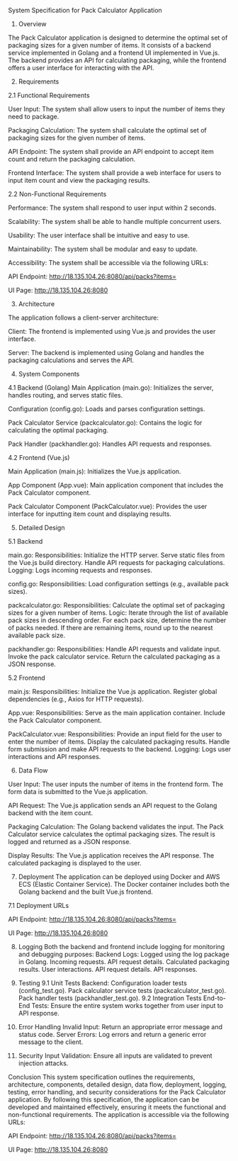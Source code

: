 System Specification for Pack Calculator Application
1. Overview
   
The Pack Calculator application is designed to determine the optimal set of packaging sizes for a given number of items. It consists of a backend service implemented in Golang and a frontend UI implemented in Vue.js. The backend provides an API for calculating packaging, while the frontend offers a user interface for interacting with the API.

2. Requirements
   
2.1 Functional Requirements

User Input: The system shall allow users to input the number of items they need to package.

Packaging Calculation: The system shall calculate the optimal set of packaging sizes for the given number of items.

API Endpoint: The system shall provide an API endpoint to accept item count and return the packaging calculation.

Frontend Interface: The system shall provide a web interface for users to input item count and view the packaging results.

2.2 Non-Functional Requirements

Performance: The system shall respond to user input within 2 seconds.

Scalability: The system shall be able to handle multiple concurrent users.

Usability: The user interface shall be intuitive and easy to use.

Maintainability: The system shall be modular and easy to update.

Accessibility: The system shall be accessible via the following URLs:

API Endpoint: http://18.135.104.26:8080/api/packs?items=

UI Page: http://18.135.104.26:8080


3. Architecture
   
The application follows a client-server architecture:

Client: The frontend is implemented using Vue.js and provides the user interface.

Server: The backend is implemented using Golang and handles the packaging calculations and serves the API.

4. System Components
   
4.1 Backend (Golang)
Main Application (main.go): Initializes the server, handles routing, and serves static files.

Configuration (config.go): Loads and parses configuration settings.

Pack Calculator Service (packcalculator.go): Contains the logic for calculating the optimal packaging.

Pack Handler (packhandler.go): Handles API requests and responses.

4.2 Frontend (Vue.js)

Main Application (main.js): Initializes the Vue.js application.

App Component (App.vue): Main application component that includes the Pack Calculator component.

Pack Calculator Component (PackCalculator.vue): Provides the user interface for inputting item count and displaying results.


5. Detailed Design
   
5.1 Backend

main.go:
Responsibilities:
Initialize the HTTP server.
Serve static files from the Vue.js build directory.
Handle API requests for packaging calculations.
Logging: Logs incoming requests and responses.

config.go:
Responsibilities:
Load configuration settings (e.g., available pack sizes).

packcalculator.go:
Responsibilities:
Calculate the optimal set of packaging sizes for a given number of items.
Logic:
Iterate through the list of available pack sizes in descending order.
For each pack size, determine the number of packs needed.
If there are remaining items, round up to the nearest available pack size.

packhandler.go:
Responsibilities:
Handle API requests and validate input.
Invoke the pack calculator service.
Return the calculated packaging as a JSON response.

5.2 Frontend

main.js:
Responsibilities:
Initialize the Vue.js application.
Register global dependencies (e.g., Axios for HTTP requests).

App.vue:
Responsibilities:
Serve as the main application container.
Include the Pack Calculator component.

PackCalculator.vue:
Responsibilities:
Provide an input field for the user to enter the number of items.
Display the calculated packaging results.
Handle form submission and make API requests to the backend.
Logging: Logs user interactions and API responses.

6. Data Flow

User Input:
The user inputs the number of items in the frontend form.
The form data is submitted to the Vue.js application.

API Request:
The Vue.js application sends an API request to the Golang backend with the item count.

Packaging Calculation:
The Golang backend validates the input.
The Pack Calculator service calculates the optimal packaging sizes.
The result is logged and returned as a JSON response.

Display Results:
The Vue.js application receives the API response.
The calculated packaging is displayed to the user.

7. Deployment
The application can be deployed using Docker and AWS ECS (Elastic Container Service). The Docker container includes both the Golang backend and the built Vue.js frontend.

7.1 Deployment URLs

API Endpoint: http://18.135.104.26:8080/api/packs?items=

UI Page: http://18.135.104.26:8080

8. Logging
Both the backend and frontend include logging for monitoring and debugging purposes:
Backend Logs: Logged using the log package in Golang.
Incoming requests.
API request details.
Calculated packaging results.
User interactions.
API request details.
API responses.

9. Testing
9.1 Unit Tests
Backend:
Configuration loader tests (config_test.go).
Pack calculator service tests (packcalculator_test.go).
Pack handler tests (packhandler_test.go).
9.2 Integration Tests
End-to-End Tests: Ensure the entire system works together from user input to API response.

10. Error Handling
Invalid Input: Return an appropriate error message and status code.
Server Errors: Log errors and return a generic error message to the client.

11. Security
Input Validation: Ensure all inputs are validated to prevent injection attacks.

Conclusion
This system specification outlines the requirements, architecture, components, detailed design, data flow, deployment, logging, testing, error handling, and security considerations for the Pack Calculator application. By following this specification, the application can be developed and maintained effectively, ensuring it meets the functional and non-functional requirements. The application is accessible via the following URLs:

API Endpoint: http://18.135.104.26:8080/api/packs?items=

UI Page: http://18.135.104.26:8080
